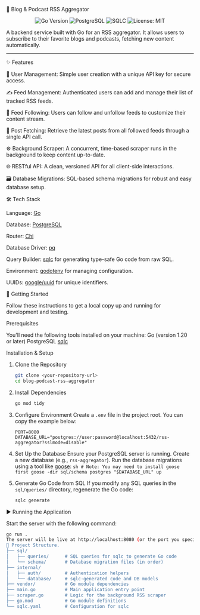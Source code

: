📰 Blog & Podcast RSS Aggregator

<p align="center">
  <img src="https://img.shields.io/badge/Go-1.22-00ADD8?style=for-the-badge&logo=go" alt="Go Version">
  <img src="https://img.shields.io/badge/PostgreSQL-14-336791?style=for-the-badge&logo=postgresql" alt="PostgreSQL">
  <img src="https://img.shields.io/badge/sqlc-v2-blue?style=for-the-badge" alt="SQLC">
  <img src="https://img.shields.io/badge/License-MIT-yellow.svg?style=for-the-badge" alt="License: MIT">
</p>

A backend service built with Go for an RSS aggregator. It allows users to subscribe to their favorite blogs and podcasts, fetching new content automatically.

---

✨ Features

👤 User Management: Simple user creation with a unique API key for secure access.

✍️ Feed Management: Authenticated users can add and manage their list of tracked RSS feeds.

🤝 Feed Following: Users can follow and unfollow feeds to customize their content stream.

📖 Post Fetching: Retrieve the latest posts from all followed feeds through a single API call.

⚙️ Background Scraper: A concurrent, time-based scraper runs in the background to keep content up-to-date.

🌐 RESTful API: A clean, versioned API for all client-side interactions.

🗃️ Database Migrations: SQL-based schema migrations for robust and easy database setup.

🛠️ Tech Stack

Language: [Go](https://golang.org/)

Database: [PostgreSQL](https://www.postgresql.org/)

Router: [Chi](https://github.com/go-chi/chi)

Database Driver: [pq](https://github.com/lib/pq)

Query Builder: [sqlc](https://sqlc.dev/) for generating type-safe Go code from raw SQL.

Environment: [godotenv](https://github.com/joho/godotenv) for managing configuration.

UUIDs: [google/uuid](https://github.com/google/uuid) for unique identifiers.

🚀 Getting Started

Follow these instructions to get a local copy up and running for development and testing.

Prerequisites

You'll need the following tools installed on your machine:
Go (version 1.20 or later)
PostgreSQL
[sqlc](https://sqlc.dev/en/latest/overview/install.html)

Installation & Setup

1.  Clone the Repository
    ```sh
    git clone <your-repository-url>
    cd blog-podcast-rss-aggregator
    ```

2.  Install Dependencies
    ```sh
    go mod tidy
    ```

3.  Configure Environment
    Create a `.env` file in the project root. You can copy the example below:
    ```env
    PORT=8080
    DATABASE_URL="postgres://user:password@localhost:5432/rss-aggregator?sslmode=disable"
    ```

4.  Set Up the Database
    Ensure your PostgreSQL server is running.
    Create a new database (e.g., `rss-aggregator`).
    Run the database migrations using a tool like [goose](https://github.com/pressly/goose):
        ```sh
        # Note: You may need to install goose first
        goose -dir sql/schema postgres "$DATABASE_URL" up
        ```

5.  Generate Go Code from SQL
    If you modify any SQL queries in the `sql/queries/` directory, regenerate the Go code:
    ```sh
    sqlc generate
    ```

▶️ Running the Application

Start the server with the following command:

```sh
go run .
The server will be live at http://localhost:8080 (or the port you specified).🔌 API EndpointsAll endpoints are prefixed with /v1.MethodEndpointDescriptionAuthenticationGET/readinessChecks if the service is up and running.NoneGET/errReturns an error for testing purposes.NonePOST/usersCreates a new user and returns an API key.NoneGET/usersGets the current user's details.API KeyPOST/feedsCreates a new feed.API KeyGET/feedsGets all feeds in the system.NonePOST/feed_followsFollows a feed.API KeyGET/feed_followsGets all feed follows for the user.API KeyDELETE/feed_follows/{feedFollowID}Unfollows a specific feed.API KeyGET/postsGets the latest posts for the user.API KeyAuthentication: For protected endpoints, provide your API key in the Authorization header.Authorization: ApiKey YOUR_API_KEY_HERE
📂 Project Structure.
├── sql/
│   ├── queries/      # SQL queries for sqlc to generate Go code
│   └── schema/       # Database migration files (in order)
├── internal/
│   ├── auth/         # Authentication helpers
│   └── database/     # sqlc-generated code and DB models
├── vendor/           # Go module dependencies
├── main.go           # Main application entry point
├── scraper.go        # Logic for the background RSS scraper
├── go.mod            # Go module definitions
└── sqlc.yaml         # Configuration for sqlc
